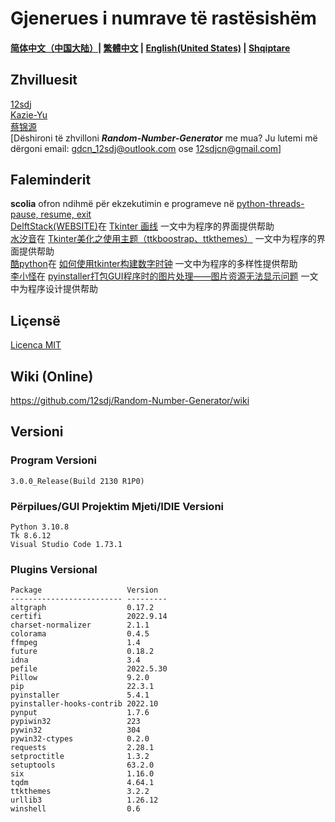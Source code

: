 # Gjenerues i numrave të rastësishëm
#### [简体中文（中国大陆）](https://github.com/12sdj/Random-Number-Generator/blob/main/README.md)| [繁體中文](https://github.com/12sdj/Random-Number-Generator/blob/main/README.cn.md) | [English(United States)](https://github.com/12sdj/Random-Number-Generator/blob/main/README.en.md) | [**Shqiptare**](https://github.com/12sdj/Random-Number-Generator/blob/main/README.al.md)
## Zhvilluesit
   [12sdj](https://github.com/12sdj)<Principal>  
   [Kazie-Yu](https://github.com/Kazie-Yu)  
   [蔡锦源](https://github.com/caijinyuan123)   
   [Dëshironi të zhvilloni ***Random-Number-Generator*** me mua? Ju lutemi më dërgoni email: gdcn_12sdj@outlook.com ose 12sdjcn@gmail.com]
## Faleminderit
   **scolia** ofron ndihmë për ekzekutimin e programeve në [python-threads-pause, resume, exit](https://www.cnblogs.com/scolia/p/6132950.html)     
   [DelftStack(WEBSITE)](https://www.delftstack.com/zh/)在 [Tkinter 画线](https://www.delftstack.com/zh/howto/python-tkinter/tkinter-draw-line/) 一文中为程序的界面提供帮助  
  [水汐音](https://www.cnblogs.com/syxy/)在 [Tkinter美化之使用主题（ttkboostrap、ttkthemes）](https://www.cnblogs.com/syxy/p/14724912.html) 一文中为程序的界面提供帮助   
  [酷python](https://www.zhihu.com/people/coolpython)在 [如何使用tkinter构建数字时钟](https://zhuanlan.zhihu.com/p/358187323) 一文中为程序的多样性提供帮助   
  [李小怪](https://blog.csdn.net/Monster_li57?type=blog)在 [pyinstaller打包GUI程序时的图片处理——图片资源无法显示问题](https://blog.csdn.net/monster_li57/article/details/80601050) 一文中为程序设计提供帮助
## Liçensë
   [Licenca MIT](https://github.com/12sdj/Random-Number-Generator/blob/main/LICENSE)
## Wiki (Online)
   https://github.com/12sdj/Random-Number-Generator/wiki
## Versioni
  ### Program Versioni  
    3.0.0_Release(Build 2130 R1P0)  
  ### Përpilues/GUI Projektim Mjeti/IDIE Versioni  
    Python 3.10.8
    Tk 8.6.12
    Visual Studio Code 1.73.1
  ### Plugins Versional
    Package                   Version
    ------------------------- ---------
    altgraph                  0.17.2
    certifi                   2022.9.14
    charset-normalizer        2.1.1
    colorama                  0.4.5
    ffmpeg                    1.4
    future                    0.18.2
    idna                      3.4
    pefile                    2022.5.30
    Pillow                    9.2.0
    pip                       22.3.1
    pyinstaller               5.4.1
    pyinstaller-hooks-contrib 2022.10
    pynput                    1.7.6
    pypiwin32                 223
    pywin32                   304
    pywin32-ctypes            0.2.0
    requests                  2.28.1
    setproctitle              1.3.2
    setuptools                63.2.0
    six                       1.16.0
    tqdm                      4.64.1
    ttkthemes                 3.2.2
    urllib3                   1.26.12
    winshell                  0.6
